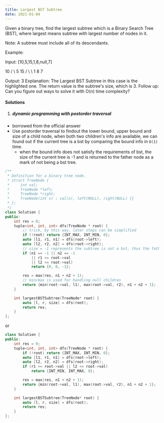 ```yaml
---
title: Largest BST Subtree
date: 2021-01-04
---
```

Given a binary tree, find the largest subtree which is a Binary Search Tree (BST), where largest means subtree with largest number of nodes in it.

Note:
A subtree must include all of its descendants.

Example:

Input: [10,5,15,1,8,null,7]

   10 
   / \ 
  5  15 
 / \   \ 
1   8   7

Output: 3
Explanation: The Largest BST Subtree in this case is the highlighted one.
             The return value is the subtree's size, which is 3.
Follow up:
Can you figure out ways to solve it with O(n) time complexity?



#### Solutions

1. ##### dynamic programming with postorder traversal

- borrowed from the official answer
- Use postorder traversal to findout the lower bound, upper bound and size of a child node, when both two children's info are available, we can found out if the current tree is a bst by comparing the bound info in `O(1)` time.
    - when the bound info does not satisfy the requirements of bst, the size of the current tree is -1 and is returned to the father node as a mark of not being a bst tree.


```cpp
/**
 * Definition for a binary tree node.
 * struct TreeNode {
 *     int val;
 *     TreeNode *left;
 *     TreeNode *right;
 *     TreeNode(int x) : val(x), left(NULL), right(NULL) {}
 * };
 */
class Solution {
public:
    int res = 0;
    tuple<int, int, int> dfs(TreeNode * root) {
        // trick, by this way, later steps can be simplified
        if (!root) return {INT_MAX, INT_MIN, 0};
        auto [l1, r1, n1] = dfs(root->left);
        auto [l2, r2, n2] = dfs(root->right);
        // size = -1 represents the subtree is not a bst, thus the father tree is not either
        if (n1 == -1 || n2 == -1 
            || r1 >= root->val 
            || l2 <= root->val)
            return {0, 0, -1};

        res = max(res, n1 + n2 + 1);
        // min/max is used for handling null children
        return {min(root->val, l1), max(root->val, r2), n1 + n2 + 1};
    }

    int largestBSTSubtree(TreeNode* root) {
        auto [l, r, size] = dfs(root);
        return res;        
    }
};
```

or

```cpp
class Solution {
public:
    int res = 0;
    tuple<int, int, int> dfs(TreeNode * root) {
        if (!root) return {INT_MAX, INT_MIN, 0};
        auto [l1, r1, n1] = dfs(root->left);
        auto [l2, r2, n2] = dfs(root->right);
        if (r1 >= root->val || l2 <= root->val)
            return {INT_MIN, INT_MAX, 0};

        res = max(res, n1 + n2 + 1);
        return {min(root->val, l1), max(root->val, r2), n1 + n2 + 1};
    }

    int largestBSTSubtree(TreeNode* root) {
        auto [l, r, size] = dfs(root);
        return res;        
    }
};
```